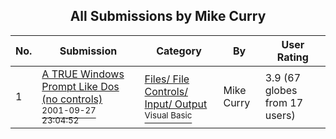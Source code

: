 ﻿<div align="center">

## All Submissions by Mike Curry

</div>

No.  | Submission | Category | By   | User Rating
---- | ---------- | -------- | ---- | -----------
1 | [A TRUE Windows Prompt Like Dos \(no controls\)<br /><sup>2001-09-27 23:04:52</sup>](https://github.com/Planet-Source-Code/mike-curry-a-true-windows-prompt-like-dos-no-controls__1-27604) | [Files/ File Controls/ Input/ Output<br /><sup>Visual Basic</sup>](../ByCategory/files-file-controls-input-output__1-3.md) | Mike Curry | 3.9 (67 globes from 17 users)
